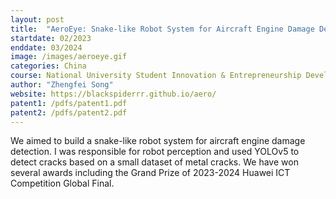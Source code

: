 ```yaml
---
layout: post
title:  "AeroEye: Snake-like Robot System for Aircraft Engine Damage Detection"
startdate: 02/2023
enddate: 03/2024
image: /images/aeroeye.gif
categories: China 
course: National University Student Innovation & Entrepreneurship Development Project @ Tongji
author: "Zhengfei Song"
website: https://blackspiderrr.github.io/aero/
patent1: /pdfs/patent1.pdf
patent2: /pdfs/patent2.pdf
---
```


We aimed to build a snake-like robot system for aircraft engine damage detection. I was responsible for robot perception and used YOLOv5 to detect cracks based on a small dataset of metal cracks. We have won several awards including the Grand Prize of 2023-2024 Huawei ICT Competition Global Final.   

